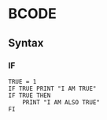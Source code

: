 # BCODE

## Syntax

### IF
```
TRUE = 1
IF TRUE PRINT "I AM TRUE"
IF TRUE THEN
	PRINT "I AM ALSO TRUE"
FI
```
